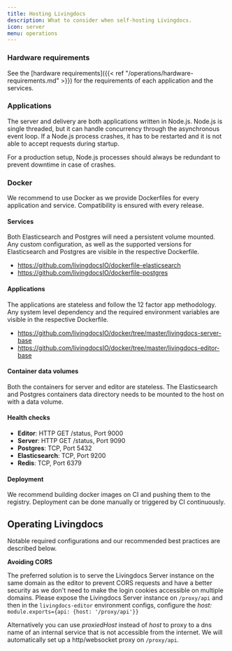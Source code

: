 ```yaml
---
title: Hosting Livingdocs
description: What to consider when self-hosting Livingdocs.
icon: server
menu: operations
---
```


### Hardware requirements
See the [hardware requirements]({{< ref "/operations/hardware-requirements.md" >}}) for the requirements of each application and the services.

### Applications
The server and delivery are both applications written in Node.js. Node.js is single threaded, but it can handle concurrency through the asynchronous event loop. If a Node.js process crashes, it has to be restarted and it is not able to accept requests during startup.

For a production setup, Node.js processes should always be redundant to prevent downtime in case of crashes.

### Docker
We recommend to use Docker as we provide Dockerfiles for every application and service. Compatibility is ensured with every release.

#### Services
Both Elasticsearch and Postgres will need a persistent volume mounted.
Any custom configuration, as well as the supported versions for Elasticsearch and Postgres are visible in the respective Dockerfile.

- https://github.com/livingdocsIO/dockerfile-elasticsearch
- https://github.com/livingdocsIO/dockerfile-postgres

#### Applications
The applications are stateless and follow the 12 factor app methodology.
Any system level dependency and the required environment variables are visible in the respective Dockerfile.

- https://github.com/livingdocsIO/docker/tree/master/livingdocs-server-base
- https://github.com/livingdocsIO/docker/tree/master/livingdocs-editor-base

#### Container data volumes

Both the containers for server and editor are stateless. The Elasticsearch and Postgres containers data directory needs to be mounted to the host on with a data volume.

#### Health checks
- **Editor**: HTTP GET /status, Port 9000
- **Server**: HTTP GET /status, Port 9090
- **Postgres**: TCP, Port 5432
- **Elasticsearch**: TCP, Port 9200
- **Redis**: TCP, Port 6379

#### Deployment
We recommend building docker images on CI and pushing them to the registry. Deployment can be done manually or triggered by CI continuously.

## Operating Livingdocs

Notable required configurations and our recommended best practices are described below.

**Avoiding CORS**

The preferred solution is to serve the Livingdocs Server instance on the same domain as the editor to prevent CORS requests and have a better security as we don't need to make the login cookies accessible on multiple domains. Please expose the Livingdocs Server instance on `/proxy/api` and then in the `livingdocs-editor` environment configs, configure the _host:_ `module.exports={api: {host: '/proxy/api'}}`

Alternatively you can use _proxiedHost_ instead of _host_ to proxy to a dns name of an internal service that is not accessible from the internet. We will automatically set up a http/websocket proxy on `/proxy/api`.
